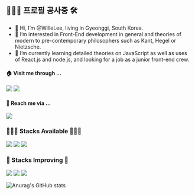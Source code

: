 ## 🧑🏻‍🔧 프로필 공사중 🛠

- 👋 Hi, I’m @WilleLee, living in Gyeonggi, South Korea.
- 👀 I’m interested in Front-End development in general and theories of modern to pre-contemporary philosophers such as Kant, Hegel or Nietzsche.
- 🌱 I’m currently learning detailed theories on JavaScript as well as uses of React.js and node.js, and looking for a job as a junior front-end crew.

<!---
WilleLee/WilleLee is a ✨ special ✨ repository because its `README.md` (this file) appears on your GitHub profile.
You can click the Preview link to take a look at your changes.
--->

<h4>🏠 Visit me through ...</h4>

<a href="https://github.com/WilleLee" target="_blank"><img src="https://img.shields.io/badge/GitHub-181717?style=flat-square&logo=GitHub&logoColor=FFFFFF"/></a>
<a href="https://medium.com/@1992season" target="_blank"><img src="https://img.shields.io/badge/Medium-000000?style=flat-square&logo=Medium&logoColor=FFFFFF"/></a>

<h4>💌 Reach me via ...</h4>

<a href="mailto:1992season@gmail.com" target="_blank"><img src="https://img.shields.io/badge/1992season@gmail.com-EA4335?style=flat-square&logo=Gmail&logoColor=FFFFFF"/></a>




<h3>🧑🏻‍💻 Stacks Available 🧑🏻‍💻</h3>

<a href="#" target="_blank"><img src="https://img.shields.io/badge/HTML-E34F26?style=flat-square&logo=HTML5&logoColor=FFFFFF"/></a>
<a href="https://willelee.github.io/nomadKokoatalk/" target="_blank"><img src="https://img.shields.io/badge/CSS-1572B6?style=flat-square&logo=CSS3&logoColor=FFFFFF"/></a>
<a href="https://willelee.github.io/" target="_blank"><img src="https://img.shields.io/badge/JavaScript-F7DF1E?style=flat-square&logo=JavaScript&logoColor=FFFFFF"/></a>


<h3>📝 Stacks Improving 📝</h3>

<a href="#" target="_blank"><img src="https://img.shields.io/badge/React-61DAFB?style=flat-square&logo=React&logoColor=FFFFFF"/></a>
<a href="#" target="_blank"><img src="https://img.shields.io/badge/TypeScript-3178C6?style=flat-square&logo=TypeScript&logoColor=FFFFFF"/></a>
<a href="#" target="_blank"><img src="https://img.shields.io/badge/Node.js-339933?style=flat-square&logo=Node.js&logoColor=FFFFFF"/></a>


![Anurag's GitHub stats](https://github-readme-stats.vercel.app/api?username=WilleLee&show_icons=true&theme=dark)
